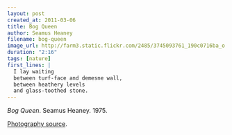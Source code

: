 ```yaml
---
layout: post
created_at: 2011-03-06
title: Bog Queen
author: Seamus Heaney
filename: bog-queen
image_url: http://farm3.static.flickr.com/2485/3745093761_190c0716ba_o.jpg
duration: "2:16"
tags: [nature]
first_lines: |
  I lay waiting
  between turf-face and demesne wall,
  between heathery levels
  and glass-toothed stone.
---
```


_Bog Queen_.  Seamus Heaney.  1975.

[Photography source](http://www.flickr.com/photos/loesenlodewijk/3745093761/sizes/o/in/photostream/).
